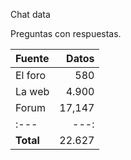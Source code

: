 Chat data


Preguntas con respuestas.

|__Fuente__|__Datos__|
|:---|---:|
|El foro| 580|
|La web|4.900|
|Forum|17,147|
|:---|---:|
|__Total__|22.627|
